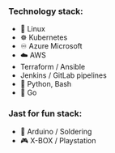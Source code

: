 ### Technology stack:
- 🐧 Linux
- ☸️ Kubernetes
- ♾️ Azure Microsoft
- ☁️ AWS
- Terraform / Ansible 
- Jenkins / GitLab pipelines
- 🐍 Python, Bash
- 🚀 Go

### Jast for fun stack:
- 🔌 Arduino / Soldering
- 🎮 X-BOX / Playstation 
